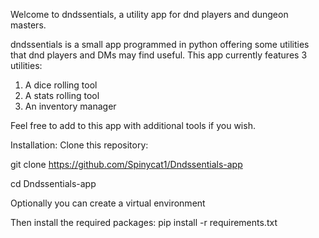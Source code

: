 Welcome to dndssentials, a utility app for dnd players and dungeon masters.

dndssentials is a small app programmed in python offering some utilities that dnd players and DMs may find useful.
This app currently features 3 utilities:
1) A dice rolling tool
2) A stats rolling tool
3) An inventory manager

Feel free to add to this app with additional tools if you wish.

Installation:
Clone this repository:

git clone https://github.com/Spinycat1/Dndssentials-app

cd Dndssentials-app

Optionally you can create a virtual environment

Then install the required packages:
pip install -r requirements.txt
